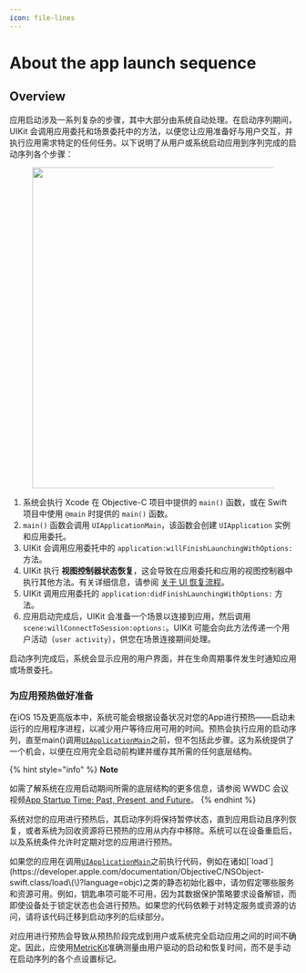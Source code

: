 ```yaml
---
icon: file-lines
---
```


# About the app launch sequence

## Overview

应用启动涉及一系列复杂的步骤，其中大部分由系统自动处理。在启动序列期间，UIKit 会调用应用委托和场景委托中的方法，以便您让应用准备好与用户交互，并执行应用需求特定的任何任务。以下说明了从用户或系统启动应用到序列完成的启动序列各个步骤：

<figure><img src="https://docs-assets.developer.apple.com/published/683ce287be9be981a5284fb4adf54a9d/app-launch-sequence~dark%402x.png" alt="" width="563"><figcaption></figcaption></figure>

1. 系统会执行 Xcode 在 Objective-C 项目中提供的 `main()` 函数，或在 Swift 项目中使用 `@main` 时提供的 `main()` 函数。
2. `main()` 函数会调用 `UIApplicationMain`，该函数会创建 `UIApplication` 实例和应用委托。
3. UIKit 会调用应用委托中的 `application:willFinishLaunchingWithOptions:` 方法。
4. UIKit 执行 **视图控制器状态恢复**，这会导致在应用委托和应用的视图控制器中执行其他方法。有关详细信息，请参阅 [关于 UI 恢复流程](https://developer.apple.com/documentation/uikit/views_and_controls/preserving_your_app_s_state/about_the_ui_restoration_process)。
5. UIKit 调用应用委托的 `application:didFinishLaunchingWithOptions:` 方法。
6. 应用启动完成后，UIKit 会准备一个场景以连接到应用，然后调用 `scene:willConnectToSession:options:`。UIKit 可能会向此方法传递一个用户活动（`user activity`），供您在场景连接期间处理。

启动序列完成后，系统会显示应用的用户界面，并在生命周期事件发生时通知应用或场景委托。

### 为应用预热做好准备

在iOS 15及更高版本中，系统可能会根据设备状况对您的App进行预热——启动未运行的应用程序进程，以减少用户等待应用可用的时间。预热会执行应用的启动序列，直至main()调用[`UIApplicationMain`](https://developer.apple.com/documentation/uikit/uiapplicationmain\(_:_:_:_:\)-1yub7?language=objc)之前，但不包括此步骤。这为系统提供了一个机会，以便在应用完全启动前构建并缓存其所需的任何底层结构。

{% hint style="info" %}
**Note**

如需了解系统在应用启动期间所需的底层结构的更多信息，请参阅 WWDC 会议视频[App Startup Time: Past, Present, and Future](https://developer.apple.com/videos/play/wwdc2017/413)。
{% endhint %}

系统对您的应用进行预热后，其启动序列将保持暂停状态，直到应用启动且序列恢复，或者系统为回收资源将已预热的应用从内存中移除。系统可以在设备重启后，以及系统条件允许时定期对您的应用进行预热。

如果您的应用在调用[`UIApplicationMain`](https://developer.apple.com/documentation/uikit/uiapplicationmain\(_:_:_:_:\)-1yub7?language=objc)之前执行代码，例如在诸如[`load`](https://developer.apple.com/documentation/ObjectiveC/NSObject-swift.class/load\(\)?language=objc)之类的静态初始化器中，请勿假定哪些服务和资源可用。例如，钥匙串项可能不可用，因为其数据保护策略要求设备解锁，而即使设备处于锁定状态也会进行预热。如果您的代码依赖于对特定服务或资源的访问，请将该代码迁移到启动序列的后续部分。

对应用进行预热会导致从预热阶段完成到用户或系统完全启动应用之间的时间不确定。因此，应使用[MetricKit](https://developer.apple.com/documentation/MetricKit?language=objc)准确测量由用户驱动的启动和恢复时间，而不是手动在启动序列的各个点设置标记。
